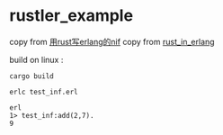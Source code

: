 # rustler_example

copy from [用rust写erlang的nif](https://47.115.34.104/2020/05/21/%E7%94%A8rust%E5%86%99erlang%E7%9A%84nif/)
copy from [rust_in_erlang](https://github.com/fycheung/rust_in_erlang)

build on linux :

``` shell
cargo build

erlc test_inf.erl

erl
1> test_inf:add(2,7).
9
```
